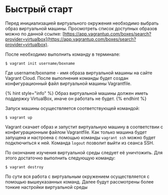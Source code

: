# Быстрый старт

Перед инициализацией виртуального окружения необходимо выбрать образ виртуальной машины. Просмотреть список доступных образов можно по данной ссылке: [https://app.vagrantup.com/boxes/search?provider=virtualbox](https://app.vagrantup.com/boxes/search?provider=virtualbox). 

После необходимо выполнить команду в терминале: 

```text
$ vagrant init username/boxname
```

Где username/boxname - имя образа виртуальной машины на сайте Vagrant Cloud. После выполнения команды будет создан конфигурационный файл виртуальной машины Vagrantfile. 

{% hint style="info" %}
Образ виртуальной машины должен иметь поддержку VirtualBox, иначе он работать не будет.
{% endhint %}

  Запуск машины осуществляется соответствующей командой: 

```text
$ vagrant up
```

Vagrant скачает образ и запустит виртуальную машину в соответствии с конфигурационным файлом Vagrantfile. Как только машина будет запущена и настроена с помощью команды `vagrant ssh`  можно будет подключиться к ней. Команда `logout` позволит выйти из сеанса SSH. 

По окончание изучения виртуальной среды следует её уничтожить. Для этого достаточно выполнить следующую команду: 

```text
$ vagrant destroy
```

По сути вся работа с виртуальным окружением осуществляется с помощью вышеуказанных команд. Далее будут рассмотрены более тонкие настройки виртуальной среды

